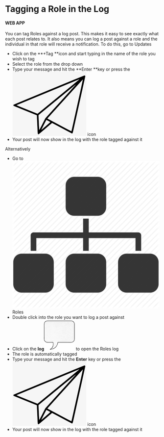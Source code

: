 # Tagging a Role in the Log

#### WEB APP

You can tag Roles against a log post. This makes it easy to see exactly what each post relates to. It also means you can log a post against a role and the individual in that role will receive a notification. To do this, go to Updates

* Click on the **+Tag **icon and start typing in the name of the role you wish to tag
* Select the role from the drop down
* Type your message and hit the **Enter **key or press the![](<../../.gitbook/assets/paper airplane icon.png>) icon
* Your post will now show in the log with the role tagged against it

Alternatively

* Go to ![](<../../.gitbook/assets/roles (1).png>) Roles
* Double click into the role you want to log a post against
* Click on the **log**![](<../../.gitbook/assets/speech box icon.png>) to open the Roles log
* The role is automatically tagged
* Type your message and hit the **Enter** key or press the![](<../../.gitbook/assets/paper airplane icon.png>) icon
* Your post will now show in the log with the role tagged against it
